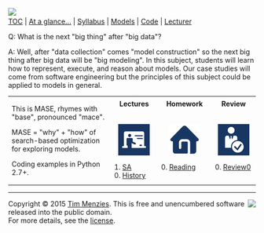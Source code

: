 [<img width=900 src="https://raw.githubusercontent.com/txt/mase/master/img/banner1.png">](https://github.com/txt/mase/blob/master/README.md)   
[TOC](https://github.com/txt/mase/blob/master/TOC.md) |
[At a glance...](https://github.com/txt/mase/blob/master/OVERVIEW.md) |
[Syllabus](https://github.com/txt/mase/blob/master/SYLLABUS.md) |
[Models](https://github.com/txt/mase/blob/master/MODELS.md) |
[Code](https://github.com/txt/mase/tree/master/src) |
[Lecturer](http://menzies.us) 



Q: What is the next "big thing" after "big data"?

A: Well, after "data collection" comes "model construction" so the next big thing after big data will be "big modeling". In this subject, students will learn how to represent, execute, and reason about models. Our case studies will come from software engineering but the principles of this subject could be applied to models in general.

<table border=0 align=center>
<tr><td rowspan=3>
<p>This is MASE, rhymes with "base", pronounced  "mace".
<p>MASE = "why" + "how"
of search-based optimization for exploring models.
<p>Coding examples in Python 2.7+.
</td>
<td align=center><b>Lectures
<img width=75 src="img/200x1.png"></b>
</td><td align=center><b>Homework
<img width=75 src="img/200x1.png"></b>
</td><td align=center><b>Review
<img width=75 src="img/200x1.png"></b>
</td> </tr>
<tr>
</td><td align=center><img src="img/lectures.gif">
</td><td align=center><img src="img/homework.png">
</td><td align=center><img src="img/review.gif">
</td> </tr>
<tr>
<td valign=top  xwidth="100px">
1. <a href="Sa">SA</a><br>
0. <a href="aa">History</a><br>
</td><td valign=top xwidth="100px">
0. <a href="READING.md">Reading</a><br>    
</td><td valign=top xwidth="100px">
0. <a href="Review1">Review0</a><br>  
</td>
</tr></table>



_________

<img align=right src="https://raw.githubusercontent.com/txt/mase/master/img/pd-icon.png">Copyright © 2015 [Tim Menzies](http://menzies.us).
This is free and unencumbered software released into the public domain.   
For more details, see the [license](https://github.com/txt/mase/blob/master/LICENSE).

